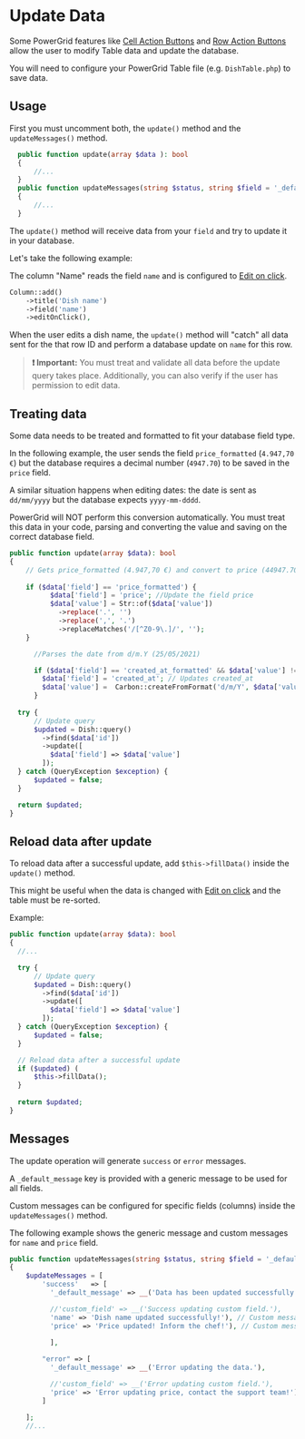# Update Data

Some PowerGrid features like [Cell Action Buttons](https://livewire-powergrid.docsforge.com/main/cell-action-buttons/) and [Row Action Buttons](https://livewire-powergrid.docsforge.com/main/row-action-buttons/) allow the user to modify Table data and update the database.

You will need to configure your PowerGrid Table file (e.g. `DishTable.php`) to save data.

## Usage

First you must uncomment both, the `update()` method and the `updateMessages()` method.

```php
  public function update(array $data ): bool
  {
      //...
  }
  public function updateMessages(string $status, string $field = '_default_message'): string
  {
      //...
  }
```

The `update()` method will receive data from your `field` and try to update it in your database.

Let's take the following example:

The column "Name" reads the field `name` and is configured to [Edit on click](https://livewire-powergrid.docsforge.com/main/cell-action-buttons/#editonclickbool-iseditable).

```php
Column::add()
    ->title('Dish name')
    ->field('name')
    ->editOnClick(),
```

When the user edits a dish name, the `update()` method will "catch" all data sent for the that row ID and perform a database update on `name` for this row.

> **❗ Important:** You must treat and validate all data before the update query takes place. Additionally, you can also verify if the user has permission to edit data.

## Treating data

Some data needs to be treated and formatted to fit your database field type.

In the following example, the user sends the field `price_formatted` (`4.947,70 €`) but the database requires a decimal number (`4947.70`) to be saved in the `price` field.

A similar situation happens when editing dates: the date is sent as `dd/mm/yyyy` but the database expects `yyyy-mm-dddd`.

PowerGrid will NOT perform this conversion automatically. You must treat this data in your code, parsing and converting the value and saving on the correct database field.

```php
public function update(array $data): bool
{
    // Gets price_formatted (4.947,70 €) and convert to price (44947.70).
    
    if ($data['field'] == 'price_formatted') {
          $data['field'] = 'price'; //Update the field price
          $data['value'] = Str::of($data['value'])
            ->replace('.', '')
            ->replace(',', '.')
            ->replaceMatches('/[^Z0-9\.]/', '');
    }

      //Parses the date from d/m.Y (25/05/2021) 

      if ($data['field'] == 'created_at_formatted' && $data['value'] != '') {
        $data['field'] = 'created_at'; // Updates created_at
        $data['value'] =  Carbon::createFromFormat('d/m/Y', $data['value']);
      }
      
  try {
      // Update query
      $updated = Dish::query()
        ->find($data['id'])
        ->update([
          $data['field'] => $data['value']
        ]);
  } catch (QueryException $exception) {
      $updated = false;
  }

  return $updated;
}
```

## Reload data after update

To reload data after a successful update, add `$this->fillData()` inside the `update()` method.

This might be useful when the data is changed with [Edit on click](https://livewire-powergrid.docsforge.com/main/cell-action-buttons/#editonclickbool-iseditable) and the table must be re-sorted.

Example:

```php
public function update(array $data): bool
{
  //...

  try {
      // Update query
      $updated = Dish::query()
        ->find($data['id'])
        ->update([
          $data['field'] => $data['value']
        ]);
  } catch (QueryException $exception) {
      $updated = false;
  }

  // Reload data after a successful update
  if ($updated) (
      $this->fillData();
  }
  
  return $updated;
}
```

## Messages

The update operation will generate `success` or `error` messages.

A `_default_message` key is provided with a generic message to be used for all fields.

Custom messages can be configured for specific fields (columns) inside the `updateMessages()` method.

The following example shows the generic message and custom messages for `name` and `price` field.

```php
public function updateMessages(string $status, string $field = '_default_message'): string
{
    $updateMessages = [
        'success'   => [
          '_default_message' => __('Data has been updated successfully!'),

          //'custom_field' => __('Success updating custom field.'),
          'name' => 'Dish name updated successfully!'), // Custom message for name field
          'price' => 'Price updated! Inform the chef!'), // Custom message for price field
          
          ],

        "error" => [
          '_default_message' => __('Error updating the data.'),

          //'custom_field' => __('Error updating custom field.'),
          'price' => 'Error updating price, contact the support team!'), // Custom message for price field
        ]

    ];
    //...
```
